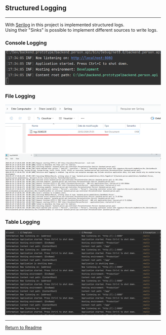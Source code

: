 ﻿## Structured Logging

---

With [Serilog](https://serilog.net/) in this project is implemented structured logs.   
Using their "Sinks" is possible to implement different sources to write logs.


### Console Logging
![log_console.png](..%2F..%2Fimages%2Flogs%2Flog_console.png)
### File Logging 
![log_directory.png](..%2F..%2Fimages%2Flogs%2Flog_directory.png)
![log_file.png](..%2F..%2Fimages%2Flogs%2Flog_file.png)

### Table Logging 
![log_db.png](..%2F..%2Fimages%2Flogs%2Flog_db.png)

---

[Return to Readme](..%2F..%2FREADME.md)
